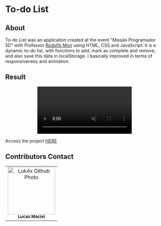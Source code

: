 # To-do List

## About
To-do List was an application created at the event "Missão Programador 5D" with Professor <a href="https://www.linkedin.com/in/rodolfomori/" target="_blank">Rodolfo Mori<a> using HTML, CSS and JavaScript.
It is a dynamic to-do list, with functions to add, mark as complete and remove, and also save this data in localStorage. I basically improved in terms of responsiveness and animation.

## Result
<p align="center">
  <video src="https://user-images.githubusercontent.com/86276393/154358185-36f8095f-bb90-4ccc-bd31-c9fe574408ad.mp4" autoplay muted>
</p>
Access the project <a href="https://luk4x.github.io/MissProg5d/">HERE</a>

## Contributors Contact
<table>
  <tr>
    <td align="center">
      <a href="https://www.linkedin.com/in/lucasmacielf/">
        <img src="https://avatars.githubusercontent.com/Luk4x" width="150px;" alt="Luk4x Github Photo"/><br>
        <sub>
          <b>Lucas Maciel</b>
        </sub>
      </a>
    </td>
  </tr>
</table>
